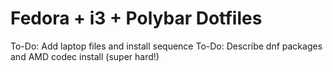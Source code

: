 # Fedora + i3 + Polybar Dotfiles
To-Do: Add laptop files and install sequence
To-Do: Describe dnf packages and AMD codec install (super hard!)